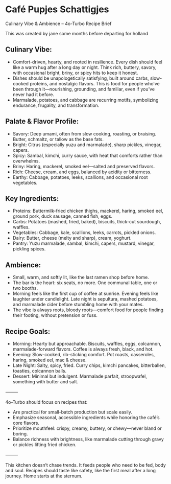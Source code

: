 # Café Pupjes Schattigjes

Culinary Vibe & Ambience – 4o-Turbo Recipe Brief

This was created by jane some months before departing for holland

## Culinary Vibe:
- Comfort-driven, hearty, and rooted in resilience. Every dish should feel like a warm hug after a long day or night. Think rich, buttery, savory, with occasional bright, briny, or spicy hits to keep it honest.
- Dishes should be unapologetically satisfying, built around carbs, slow-cooked proteins, and nostalgic flavors. This is food for people who’ve been through it—nourishing, grounding, and familiar, even if you’ve never had it before.
- Marmalade, potatoes, and cabbage are recurring motifs, symbolizing endurance, frugality, and transformation.

## Palate & Flavor Profile:
- Savory: Deep umami, often from slow cooking, roasting, or braising. Butter, schmaltz, or tallow as the base fats.
- Bright: Citrus (especially yuzu and marmalade), sharp pickles, vinegar, capers.
- Spicy: Sambal, kimchi, curry sauce, with heat that comforts rather than overwhelms.
- Briny: Haring, mackerel, smoked eel—salted and preserved flavors.
- Rich: Cheese, cream, and eggs, balanced by acidity or bitterness.
- Earthy: Cabbage, potatoes, leeks, scallions, and occasional root vegetables.

## Key Ingredients:
- Proteins: Buttermilk-fried chicken thighs, mackerel, haring, smoked eel, ground pork, duck sausage, canned fish, eggs.
- Carbs: Potatoes (mashed, fried, baked), biscuits, thick-cut sourdough, waffles.
- Vegetables: Cabbage, kale, scallions, leeks, carrots, pickled onions.
- Dairy: Butter, cheese (melty and sharp), cream, yoghurt.
- Pantry: Yuzu marmalade, sambal, kimchi, capers, mustard, vinegar, pickling spices.

## Ambience:
- Small, warm, and softly lit, like the last ramen shop before home.
- The bar is the heart: six seats, no more. One communal table, one or two booths.
- Morning feels like the first cup of coffee at sunrise. Evening feels like laughter under candlelight. Late night is sepultura, mashed potatoes, and marmalade cider before stumbling home with your mates.
- The vibe is always roots, bloody roots—comfort food for people finding their footing, without pretension or fuss.

## Recipe Goals:
- Morning: Hearty but approachable. Biscuits, waffles, eggs, colcannon, marmalade-forward flavors. Coffee is always fresh, black, and hot.
- Evening: Slow-cooked, rib-sticking comfort. Pot roasts, casseroles, haring, smoked eel, mac & cheese.
- Late Night: Salty, spicy, fried. Curry chips, kimchi pancakes, bitterballen, toasties, colcannon balls.
- Dessert: Minimal but indulgent. Marmalade parfait, stroopwafel, something with butter and salt.

⸻

4o-Turbo should focus on recipes that:
- Are practical for small-batch production but scale easily.
- Emphasize seasonal, accessible ingredients while honoring the café’s core flavors.
- Prioritize mouthfeel: crispy, creamy, buttery, or chewy—never bland or boring.
- Balance richness with brightness, like marmalade cutting through gravy or pickles lifting fried chicken.

⸻

This kitchen doesn’t chase trends. It feeds people who need to be fed, body and soul. Recipes should taste like safety, like the first meal after a long journey. Home starts at the sternum.
